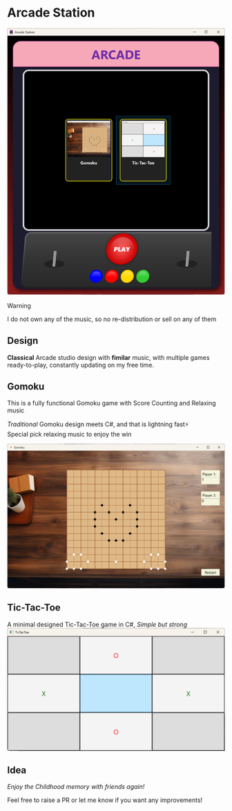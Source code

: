﻿# Arcade Station

![Screenshot of the game](Screenshots/arcadestation.png)

> [!WARNING]
> I do not own any of the music, so no re-distribution or sell on any of them

## Design
**Classical** Arcade studio design with **fimilar** music, with multiple games ready-to-play, constantly updating on my free time.

## Gomoku
﻿This is a fully functional Gomoku game with Score Counting and Relaxing music

*Traditional* Gomoku design meets C#, and that is lightning fast⚡  
Special pick relaxing music to enjoy the win

![Screenshot of the game](Screenshots/gomoku.png)

## Tic-Tac-Toe
A minimal designed Tic-Tac-Toe game in C#, _Simple but strong_  
![Screenshot of the game](Screenshots/tictactoe.png)

## Idea
*Enjoy the Childhood memory with friends again!*  

Feel free to raise a PR or let me know if you want any improvements!  
